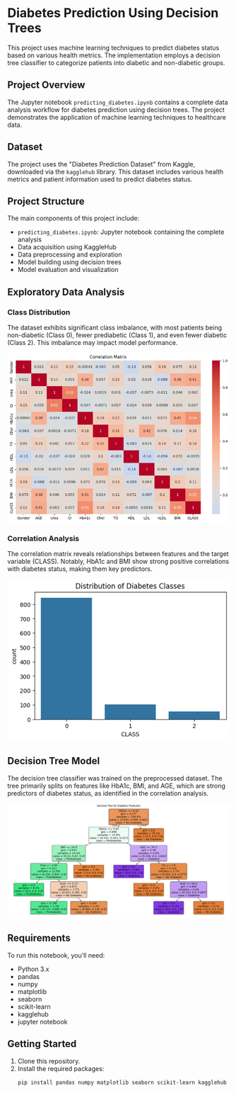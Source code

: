 # Diabetes Prediction Using Decision Trees

This project uses machine learning techniques to predict diabetes status based on various health metrics. The implementation employs a decision tree classifier to categorize patients into diabetic and non-diabetic groups.

## Project Overview

The Jupyter notebook `predicting_diabetes.ipynb` contains a complete data analysis workflow for diabetes prediction using decision trees. The project demonstrates the application of machine learning techniques to healthcare data.

## Dataset

The project uses the "Diabetes Prediction Dataset" from Kaggle, downloaded via the `kagglehub` library. This dataset includes various health metrics and patient information used to predict diabetes status.

## Project Structure

The main components of this project include:

- `predicting_diabetes.ipynb`: Jupyter notebook containing the complete analysis
- Data acquisition using KaggleHub
- Data preprocessing and exploration
- Model building using decision trees
- Model evaluation and visualization

## Exploratory Data Analysis

### Class Distribution

The dataset exhibits significant class imbalance, with most patients being non-diabetic (Class 0), fewer prediabetic (Class 1), and even fewer diabetic (Class 2). This imbalance may impact model performance.

![Distribution of Diabetes Classes](1.png "Histogram showing the distribution of diabetes classes")

### Correlation Analysis

The correlation matrix reveals relationships between features and the target variable (CLASS). Notably, HbA1c and BMI show strong positive correlations with diabetes status, making them key predictors.

![Correlation Matrix](2.png "Heatmap showing correlations between features and CLASS")

## Decision Tree Model

The decision tree classifier was trained on the preprocessed dataset. The tree primarily splits on features like HbA1c, BMI, and AGE, which are strong predictors of diabetes status, as identified in the correlation analysis.

![Decision Tree](3.png "Decision tree structure for diabetes prediction")

## Requirements

To run this notebook, you'll need:

- Python 3.x
- pandas
- numpy
- matplotlib
- seaborn
- scikit-learn
- kagglehub
- jupyter notebook

## Getting Started

1. Clone this repository.
2. Install the required packages:
   ```bash
   pip install pandas numpy matplotlib seaborn scikit-learn kagglehub jupyter